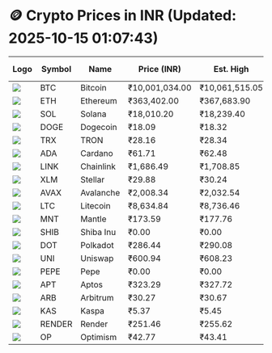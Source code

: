 # 🪙 Crypto Prices in INR (Updated: 2025-10-15 01:07:43)

| Logo | Symbol | Name       | Price (INR) | Est. High | Est. Low | Gross Profit | Fees | Net Profit | ROI % |
|------|--------|------------|-------------|-----------|----------|---------------|------|-------------|--------|
| ![](https://coin-images.coingecko.com/coins/images/1/large/bitcoin.png?1696501400) | BTC    | Bitcoin    | ₹10,001,034.00 | ₹10,061,515.05 | ₹9,940,552.95 | ₹1,216.85 | ₹200.00 | ₹1,016.85 | 1.02% |
| ![](https://coin-images.coingecko.com/coins/images/279/large/ethereum.png?1696501628) | ETH    | Ethereum   | ₹363,402.00 | ₹367,683.90 | ₹359,120.10 | ₹2,384.66 | ₹200.00 | ₹2,184.66 | 2.18% |
| ![](https://coin-images.coingecko.com/coins/images/4128/large/solana.png?1718769756) | SOL    | Solana     | ₹18,010.20 | ₹18,239.40 | ₹17,781.00 | ₹2,578.07 | ₹200.00 | ₹2,378.07 | 2.38% |
| ![](https://coin-images.coingecko.com/coins/images/5/large/dogecoin.png?1696501409) | DOGE   | Dogecoin   | ₹18.09 | ₹18.32 | ₹17.86 | ₹2,586.93 | ₹200.00 | ₹2,386.93 | 2.39% |
| ![](https://coin-images.coingecko.com/coins/images/1094/large/tron-logo.png?1696502193) | TRX    | TRON       | ₹28.16 | ₹28.34 | ₹27.98 | ₹1,308.22 | ₹200.00 | ₹1,108.22 | 1.11% |
| ![](https://coin-images.coingecko.com/coins/images/975/large/cardano.png?1696502090) | ADA    | Cardano    | ₹61.71 | ₹62.48 | ₹60.94 | ₹2,530.40 | ₹200.00 | ₹2,330.40 | 2.33% |
| ![](https://coin-images.coingecko.com/coins/images/877/large/Chainlink_Logo_500.png?1760023405) | LINK   | Chainlink  | ₹1,686.49 | ₹1,708.85 | ₹1,664.13 | ₹2,687.72 | ₹200.00 | ₹2,487.72 | 2.49% |
| ![](https://coin-images.coingecko.com/coins/images/100/large/fmpFRHHQ_400x400.jpg?1735231350) | XLM    | Stellar    | ₹29.88 | ₹30.24 | ₹29.52 | ₹2,449.31 | ₹200.00 | ₹2,249.31 | 2.25% |
| ![](https://coin-images.coingecko.com/coins/images/12559/large/Avalanche_Circle_RedWhite_Trans.png?1696512369) | AVAX   | Avalanche  | ₹2,008.34 | ₹2,032.54 | ₹1,984.14 | ₹2,439.75 | ₹200.00 | ₹2,239.75 | 2.24% |
| ![](https://coin-images.coingecko.com/coins/images/2/large/litecoin.png?1696501400) | LTC    | Litecoin   | ₹8,634.84 | ₹8,736.46 | ₹8,533.22 | ₹2,381.83 | ₹200.00 | ₹2,181.83 | 2.18% |
| ![](https://coin-images.coingecko.com/coins/images/30980/large/Mantle-Logo-mark.png?1739213200) | MNT    | Mantle     | ₹173.59 | ₹177.76 | ₹169.42 | ₹4,922.68 | ₹200.00 | ₹4,722.68 | 4.72% |
| ![](https://coin-images.coingecko.com/coins/images/11939/large/shiba.png?1696511800) | SHIB   | Shiba Inu  | ₹0.00 | ₹0.00 | ₹0.00 | ₹2,323.57 | ₹200.00 | ₹2,123.57 | 2.12% |
| ![](https://coin-images.coingecko.com/coins/images/12171/large/polkadot.png?1696512008) | DOT    | Polkadot   | ₹286.44 | ₹290.08 | ₹282.80 | ₹2,574.62 | ₹200.00 | ₹2,374.62 | 2.37% |
| ![](https://coin-images.coingecko.com/coins/images/12504/large/uniswap-logo.png?1720676669) | UNI    | Uniswap    | ₹600.94 | ₹608.23 | ₹593.65 | ₹2,457.53 | ₹200.00 | ₹2,257.53 | 2.26% |
| ![](https://coin-images.coingecko.com/coins/images/29850/large/pepe-token.jpeg?1696528776) | PEPE   | Pepe       | ₹0.00 | ₹0.00 | ₹0.00 | ₹2,915.74 | ₹200.00 | ₹2,715.74 | 2.72% |
| ![](https://coin-images.coingecko.com/coins/images/26455/large/aptos_round.png?1696525528) | APT    | Aptos      | ₹323.29 | ₹327.72 | ₹318.86 | ₹2,781.19 | ₹200.00 | ₹2,581.19 | 2.58% |
| ![](https://coin-images.coingecko.com/coins/images/16547/large/arb.jpg?1721358242) | ARB    | Arbitrum   | ₹30.27 | ₹30.67 | ₹29.87 | ₹2,671.49 | ₹200.00 | ₹2,471.49 | 2.47% |
| ![](https://coin-images.coingecko.com/coins/images/25751/large/kaspa-icon-exchanges.png?1696524837) | KAS    | Kaspa      | ₹5.37 | ₹5.45 | ₹5.29 | ₹3,005.39 | ₹200.00 | ₹2,805.39 | 2.81% |
| ![](https://coin-images.coingecko.com/coins/images/11636/large/rndr.png?1696511529) | RENDER | Render     | ₹251.46 | ₹255.62 | ₹247.30 | ₹3,362.69 | ₹200.00 | ₹3,162.69 | 3.16% |
| ![](https://coin-images.coingecko.com/coins/images/25244/large/Optimism.png?1696524385) | OP     | Optimism   | ₹42.77 | ₹43.41 | ₹42.13 | ₹3,055.08 | ₹200.00 | ₹2,855.08 | 2.86% |
